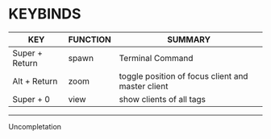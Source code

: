 # KEYBINDS

|		KEY	 	|	FUNCTION	|		SUMMARY		|
|		----	 	|	----		|		----		|
|	 Super + Return		|	spawn		|	Terminal Command	|
|	Alt + Return		|	zoom		|	toggle position of focus client and master client	|
|	Super + 0		|	view		|	show clients of all tags	|

---
Uncompletation
